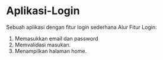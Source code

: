 # Aplikasi-Login
Sebuah aplikasi dengan fitur login sederhana
Alur Fitur Login:
1. Memasukkan email dan password
2. Memvalidasi masukan.
3. Menampilkan halaman home.

